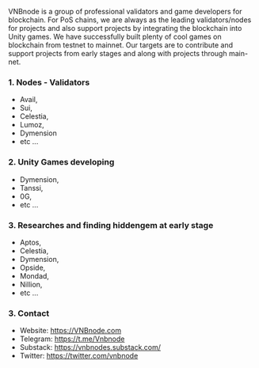 VNBnode is a group of professional validators and game developers for blockchain. 
For PoS chains, we are always as the leading validators/nodes for projects and also support projects by integrating the blockchain into Unity games.
We have successfully built plenty of cool games on blockchain from testnet to mainnet.
Our targets are to contribute and support projects from early stages and along with projects through main-net.
### 1. Nodes - Validators
* Avail,
* Sui,
* Celestia,
* Lumoz,
* Dymension
* etc ...
### 2. Unity Games developing
* Dymension,
* Tanssi,
* 0G,
* etc ...
### 3. Researches and finding hiddengem at early stage
* Aptos,
* Celestia,
* Dymension,
* Opside,
* Mondad,
* Nillion,
* etc ...
### 3. Contact
* Website: https://VNBnode.com
* Telegram: https://t.me/Vnbnode
* Substack: https://vnbnodes.substack.com/
* Twitter: https://twitter.com/vnbnode


